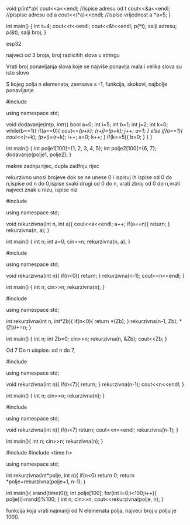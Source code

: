 void p(int*a){
    cout<<a<<endl;      //ispise adresu od t
    cout<<&a<<endl;     //pispise adresu od a
    cout<<(*a)<<endl;     //ispise vrijednost a
    *a=5;
}

int main()
{
    int t=4;
    cout<<t<<endl;
    cout<<&t<<endl;
    p(*t);  salji adresu;
    p(&t);  salji broj;
}






esp32



najveci od 3 broja, broj razlicitih slova u stringu





Vrati broj ponavljanja slova koje se najviše ponavlja
mala i velika slova su isto slovo




S kojeg polja n elemenata, zavrsava s -1, funkcija, skokovi, najbolje ponavljanje






#include <iostream>

using namespace std;

void dodavanje(int*p, int*r){
    bool a=0;
    int i=5;
    int b=1;
    int j=2;
    int k=0;
    while(b==1){
        if(a==0){
            cout<<*(p+k);
            *(r+j)=*(p+k);
            j++;
            a=1;
        }
        else if(a==1){
            cout<<*(r+k);
            *(p+i)=*(r+k);
            i++;
            a=0;
            k++;
        }
        if(k==5){
            b=0;
        }
    }
}

int main()
{
    int polje1[100]={1, 2, 3, 4, 5};
    int polje2[100]={6, 7};
    dodavanje(polje1, polje2);
}






makne zadnju rijec, dupla zadfnju rijec

rekurzivno unosi brojeve dok se ne unese 0 i ispisuj ih
ispise od 0 do n,ispise od n do 0,ispise svaki drugi od 0 do n, vrati zbroj od 0 do n,vrati najveci znak u nizu, ispise niz




#include <iostream>

using namespace std;

void rekurzivna(int n, int a){
    cout<<a<<endl;
    a++;
    if(a==n){
        return;
    }
    rekurzivna(n, a);
}

int main() {
    int n;
    int a=0;
    cin>>n;
    rekurzivna(n, a);
}




#include <iostream>

using namespace std;

void rekurzivna(int n){
    if(n<0){
        return;
    }
    rekurzivna(n-1);
        cout<<n<<endl;
}

int main() {
    int n;
    cin>>n;
    rekurzivna(n);
}



#include <iostream>

using namespace std;

int rekurzivna(int n, int*Zb){
    if(n<0){
        return *(Zb);
    }
    rekurzivna(n-1, Zb);
    *(Zb)+=n;
}

int main() {
    int n;
    int Zb=0;
    cin>>n;
    rekurzivna(n, &Zb);
    cout<<Zb;
}


Od 7 Do n uispise.  od n do 7, 



#include <iostream>

using namespace std;

void rekurzivna(int n){
    if(n<7){
        return;
    }
    rekurzivna(n-1);
        cout<<n<<endl;
}

int main()
{
    int n;
    cin>>n;
    rekurzivna(n);
}



#include <iostream>

using namespace std;

void rekurzivna(int n){
    if(n<7)
        return;
    cout<<n<<endl;
    rekurzivna(n-1);
}

int main(){
    int n;
    cin>>n;
    rekurzivna(n);
}







#include <iostream>
#include <time.h>

using namespace std;

int rekurzivna(int*polje, int n){
    if(n<0)
        return 0;
    return *polje+rekurzivna(polje+1, n-1);
}

int main(){
    srand(time(0));
    int polje[100];
    for(int i=0;i<100;i++){
        polje[i]=rand()%100;
    }
    int n;
    cin>>n;
    cout<<rekurzivna(polje, n);
}

funkcija koja vrati najmanji od N elemenata polja, najveci broj u polju je 1000.
